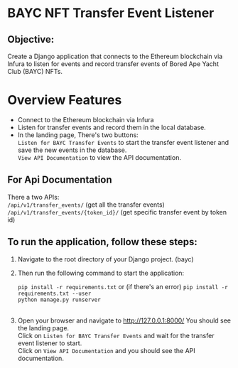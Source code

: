 # BAYC NFT Transfer Event Listener

## Objective:
Create a Django application that connects to the Ethereum blockchain via Infura to listen for events and record transfer events of Bored Ape Yacht Club (BAYC) NFTs.

# Overview Features
- Connect to the Ethereum blockchain via Infura
- Listen for transfer events and record them in the local database.
- In the landing page, There's two buttons: <br/>
   `Listen for BAYC Transfer Events` to start the transfer event listener and save the new events in the database. <br/>
   `View API Documentation` to view the API documentation.

## For Api Documentation
There a two APIs: <br/>
`/api/v1/transfer_events/` (get all the transfer events) <br/> 
`/api/v1/transfer_events/{token_id}/` (get specific transfer event by token id)

## To run the application, follow these steps:
1. Navigate to the root directory of your Django project. (bayc)
2. Then run the following command to start the application: <br/>
  
    `pip install -r requirements.txt` or
   (if there's an error) `pip install -r requirements.txt --user` <br/>
     `python manage.py runserver` <br/><br/>

3. Open your browser and navigate to http://127.0.0.1:8000/ 
   You should see the landing page. <br/>
   Click on `Listen for BAYC Transfer Events` and wait for the transfer event listener to start. <br/>
   Click on `View API Documentation` and you should see the API documentation.